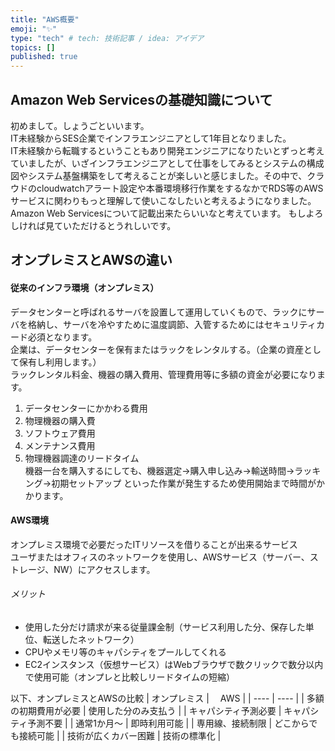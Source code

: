 ```yaml
---
title: "AWS概要"
emoji: "✨"
type: "tech" # tech: 技術記事 / idea: アイデア
topics: []
published: true
---
```


## Amazon Web Servicesの基礎知識について

初めまして。しょうごといいます。<br>
IT未経験からSES企業でインフラエンジニアとして1年目となりました。<br>
IT未経験から転職するということもあり開発エンジニアになりたいとずっと考えていましたが、いざインフラエンジニアとして仕事をしてみるとシステムの構成図やシステム基盤構築をして考えることが楽しいと感じました。その中で、クラウドのcloudwatchアラート設定や本番環境移行作業をするなかでRDS等のAWSサービスに関わりもっと理解して使いこなしたいと考えるようになりました。<br>
Amazon Web Servicesについて記載出来たらいいなと考えています。
もしよろしければ見ていただけるとうれしいです。


## オンプレミスとAWSの違い
#### 従来のインフラ環境（オンプレミス）
データセンターと呼ばれるサーバを設置して運用していくもので、ラックにサーバを格納し、サーバを冷やすために温度調節、入管するためにはセキュリティカード必須となります。<br>
企業は、データセンターを保有またはラックをレンタルする。（企業の資産として保有し利用します。）<br>
ラックレンタル料金、機器の購入費用、管理費用等に多額の資金が必要になります。<br>
1. データセンターにかかわる費用
2. 物理機器の購入費
3. ソフトウェア費用
4. メンテナンス費用
5. 物理機器調達のリードタイム<br>
機器一台を購入するにしても、機器選定→購入申し込み→輸送時間→ラッキング→初期セットアップ といった作業が発生するため使用開始まで時間がかかります。

#### AWS環境
オンプレミス環境で必要だったITリソースを借りることが出来るサービス<br>
ユーザまたはオフィスのネットワークを使用し、AWSサービス（サーバー、ストレージ、NW）にアクセスします。


###### メリット
* 使用した分だけ請求が来る従量課金制（サービス利用した分、保存した単位、転送したネットワーク）<br>
* CPUやメモリ等のキャパシティをプールしてくれる
* EC2インスタンス（仮想サービス）はWebブラウザで数クリックで数分以内で使用可能（オンプレと比較しリードタイムの短縮）

以下、オンプレミスとAWSの比較
|  オンプレミス  |  　AWS  |
| ---- | ---- |
|  多額の初期費用が必要 |  使用した分のみ支払う  |
|  キャパシティ予測必要  |  キャパシティ予測不要  |
|  通常1か月～  |  即時利用可能  |
|  専用線、接続制限  |  どこからでも接続可能  |
|  技術が広くカバー困難  |  技術の標準化  |
















